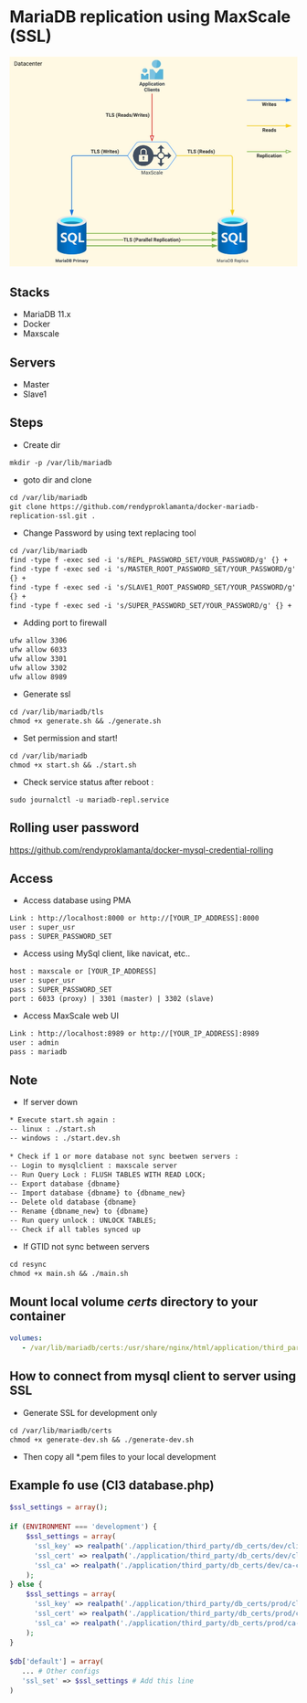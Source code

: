 # MariaDB replication using MaxScale (SSL)

![img](tls-mariadb-maxscale.jpg)

## Stacks

- MariaDB 11.x
- Docker
- Maxscale

## Servers

- Master
- Slave1

## Steps

- Create dir
  
```shell
mkdir -p /var/lib/mariadb
```

- goto dir and clone

```shell
cd /var/lib/mariadb
git clone https://github.com/rendyproklamanta/docker-mariadb-replication-ssl.git .
```

- Change Password by using text replacing tool

```shell
cd /var/lib/mariadb
find -type f -exec sed -i 's/REPL_PASSWORD_SET/YOUR_PASSWORD/g' {} +
find -type f -exec sed -i 's/MASTER_ROOT_PASSWORD_SET/YOUR_PASSWORD/g' {} +
find -type f -exec sed -i 's/SLAVE1_ROOT_PASSWORD_SET/YOUR_PASSWORD/g' {} +
find -type f -exec sed -i 's/SUPER_PASSWORD_SET/YOUR_PASSWORD/g' {} +
```

- Adding port to firewall

```shell
ufw allow 3306
ufw allow 6033
ufw allow 3301
ufw allow 3302
ufw allow 8989
```

- Generate ssl

```shell
cd /var/lib/mariadb/tls
chmod +x generate.sh && ./generate.sh
```

- Set permission and start!

```shell
cd /var/lib/mariadb
chmod +x start.sh && ./start.sh
```

- Check service status after reboot :

```shell
sudo journalctl -u mariadb-repl.service
```

## Rolling user password

<https://github.com/rendyproklamanta/docker-mysql-credential-rolling>

## Access

- Access database using PMA

```shell
Link : http://localhost:8000 or http://[YOUR_IP_ADDRESS]:8000
user : super_usr
pass : SUPER_PASSWORD_SET
```

- Access using MySql client, like navicat, etc..

```shell
host : maxscale or [YOUR_IP_ADDRESS]
user : super_usr
pass : SUPER_PASSWORD_SET
port : 6033 (proxy) | 3301 (master) | 3302 (slave)
```

- Access MaxScale web UI

```shell
Link : http://localhost:8989 or http://[YOUR_IP_ADDRESS]:8989
user : admin
pass : mariadb
```

## Note

- If server down

```shell
* Execute start.sh again : 
-- linux : ./start.sh
-- windows : ./start.dev.sh

* Check if 1 or more database not sync beetwen servers :
-- Login to mysqlclient : maxscale server
-- Run Query Lock : FLUSH TABLES WITH READ LOCK;
-- Export database {dbname}
-- Import database {dbname} to {dbname_new}
-- Delete old database {dbname}
-- Rename {dbname_new} to {dbname}
-- Run query unlock : UNLOCK TABLES;
-- Check if all tables synced up
```

- If GTID not sync between servers

```shell
cd resync
chmod +x main.sh && ./main.sh
```

## Mount local volume *certs* directory to your container

```yml
volumes:
   - /var/lib/mariadb/certs:/usr/share/nginx/html/application/third_party/db_certs/prod
```

## How to connect from mysql client to server using SSL

- Generate SSL for development only

```shell
cd /var/lib/mariadb/certs
chmod +x generate-dev.sh && ./generate-dev.sh
```

- Then copy all *.pem files to your local development

## Example fo use (CI3 database.php)

```php
$ssl_settings = array();

if (ENVIRONMENT === 'development') {
    $ssl_settings = array(
      'ssl_key' => realpath('./application/third_party/db_certs/dev/client-key.pem'),
      'ssl_cert' => realpath('./application/third_party/db_certs/dev/client-cert.pem'),
      'ssl_ca' => realpath('./application/third_party/db_certs/dev/ca-cert.pem'),
    );
} else {
    $ssl_settings = array(
      'ssl_key' => realpath('./application/third_party/db_certs/prod/client-key.pem'),
      'ssl_cert' => realpath('./application/third_party/db_certs/prod/client-cert.pem'),
      'ssl_ca' => realpath('./application/third_party/db_certs/prod/ca-cert.pem'),
    );
}

$db['default'] = array(
   ... # Other configs
   'ssl_set' => $ssl_settings # Add this line
)
```
